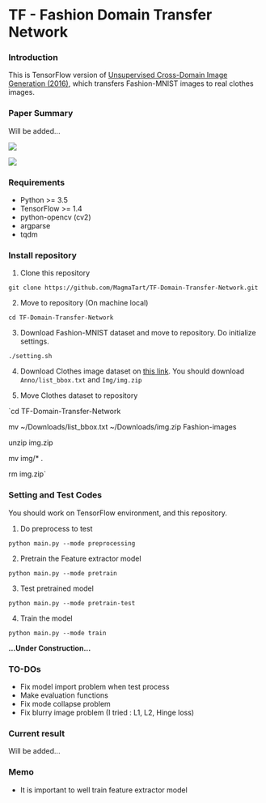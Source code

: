 # TF - Fashion Domain Transfer Network

### Introduction

This is TensorFlow version of [Unsupervised Cross-Domain Image Generation (2016)](https://arxiv.org/abs/1611.02200), which transfers Fashion-MNIST images to real clothes images.

### Paper Summary

Will be added...

![](./images/summary.png)

![](./images/loss.png)

### Requirements

- Python >= 3.5
- TensorFlow >= 1.4
- python-opencv (cv2)
- argparse
- tqdm

### Install repository

1. Clone this repository

`git clone https://github.com/MagmaTart/TF-Domain-Transfer-Network.git`

2. Move to repository (On machine local)

`cd TF-Domain-Transfer-Network`

3. Download Fashion-MNIST dataset and move to repository. Do initialize settings.

`./setting.sh`

4. Download Clothes image dataset on [this link](https://www.dropbox.com/sh/ryl8efwispnjw21/AACt2dLasqSDsCf-kcQwoWyfa?dl=0). You should download `Anno/list_bbox.txt` and `Img/img.zip`

5. Move Clothes dataset to repository

`cd TF-Domain-Transfer-Network

mv ~/Downloads/list_bbox.txt ~/Downloads/img.zip Fashion-images

unzip img.zip

mv img/* .

rm img.zip`

### Setting and Test Codes

You should work on TensorFlow environment, and this repository.

1. Do preprocess to test

`python main.py --mode preprocessing`

2. Pretrain the Feature extractor model

`python main.py --mode pretrain`

3. Test pretrained model

`python main.py --mode pretrain-test`

4. Train the model

`python main.py --mode train`

__...Under Construction...__

### TO-DOs

- Fix model import problem when test process
- Make evaluation functions
- Fix mode collapse problem
- Fix blurry image problem (I tried : L1, L2, Hinge loss)

### Current result

Will be added...

### Memo

- It is important to well train feature extractor model
